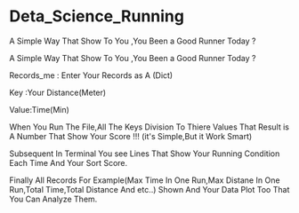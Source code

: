 # Deta_Science_Running
A Simple Way That Show To You ,You Been a Good Runner Today ?

A Simple Way That Show To You ,You Been a Good Runner Today ?

Records_me : Enter Your Records as A (Dict)

Key :Your Distance(Meter)

Value:Time(Min)

When You Run The File,All The Keys Division To Thiere Values That Result is A Number That Show Your Score !!! (it's Simple,But it Work Smart)

Subsequent In Terminal You see Lines That Show Your Running Condition Each Time And Your Sort Score.

Finally All Records For Example(Max Time In One Run,Max Distane In One Run,Total Time,Total Distance And etc..) Shown And Your Data Plot Too That You Can Analyze Them.
